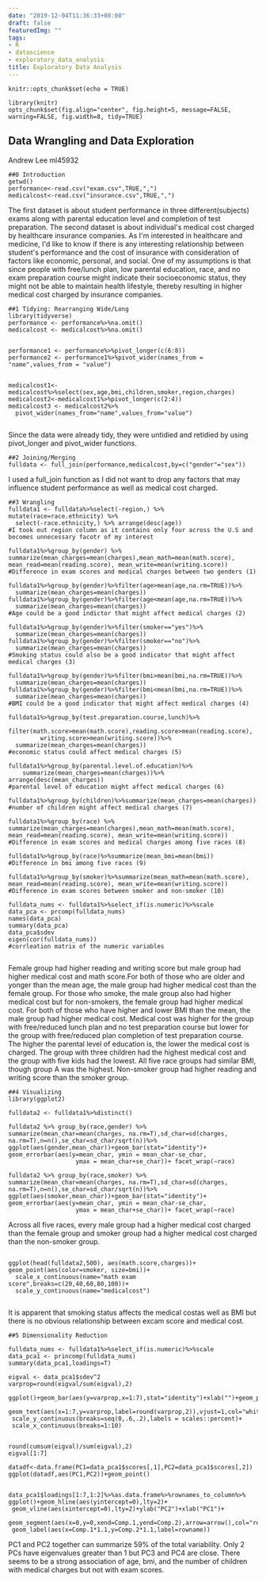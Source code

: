 ```yaml
---
date: "2019-12-04T11:36:33+08:00"
draft: false
featuredImg: ""
tags:
- R
- datascience
- exploratory_data_analysis
title: Exploratory Data Analysis
---
```


```{r setup, include=FALSE}
knitr::opts_chunk$set(echo = TRUE)

```

```{r global_options, include=FALSE}
library(knitr)
opts_chunk$set(fig.align="center", fig.height=5, message=FALSE, warning=FALSE, fig.width=8, tidy=TRUE)
```
## Data Wrangling and Data Exploration
Andrew Lee ml45932
```{R}
##0 Introduction
getwd()
performance<-read.csv("exam.csv",TRUE,",")
medicalcost<-read.csv("insurance.csv",TRUE,",")
```
The first dataset is about student performance in three different(subjects) exams along with parental education level and completion of test preparation. The second dataset is about individual's medical cost charged by healthcare insurance companies. As I'm interested in healthcare and medicine, I'd like to know if there is any interesting relationship between student's performance and the cost of insurance with consideration of factors like economic, personal, and social.
One of my assumptions is that since people with free/lunch plan, low parental education, race, and no exam preparation course might indicate their socioeconomic status, they might not be able to maintain health lifestyle, thereby resulting in higher medical cost charged by insurance companies. 
```{R}
##1 Tidying: Rearranging Wide/Long
library(tidyverse)
performance <- performance%>%na.omit()
medicalcost <- medicalcost%>%na.omit() 


performance1 <- performance%>%pivot_longer(c(6:8))
performance2 <- performance1%>%pivot_wider(names_from = "name",values_from = "value")


medicalcost1<-medicalcost%>%select(sex,age,bmi,children,smoker,region,charges)
medicalcost2<-medicalcost1%>%pivot_longer(c(2:4))  
medicalcost3 <- medicalcost2%>%
  pivot_wider(names_from="name",values_from="value")


```
Since the data were already tidy, they were untidied and retidied by using pivot_longer and pivot_wider functions.
```{R}
##2 Joining/Merging
fulldata <- full_join(performance,medicalcost,by=c("gender"="sex"))

```
I used a full_join function as I did not want to drop any factors that may influence student performance as well as medical cost charged. 
```{R}
##3 Wrangling
fulldata1 <- fulldata%>%select(-region,) %>% mutate(race=race.ethnicity) %>%
  select(-race.ethnicity,) %>% arrange(desc(age))
#I took out region column as it contains only four across the U.S and becomes unnecessary facotr of my interest

fulldata1%>%group_by(gender) %>% summarize(mean_charges=mean(charges),mean_math=mean(math.score), mean_read=mean(reading.score), mean_write=mean(writing.score))
#Difference in exam scores and medical charges between two genders (1)

fulldata1%>%group_by(gender)%>%filter(age>mean(age,na.rm=TRUE))%>%
  summarize(mean_charges=mean(charges))
fulldata1%>%group_by(gender)%>%filter(age<mean(age,na.rm=TRUE))%>%
  summarize(mean_charges=mean(charges))
#Age could be a good indictor that might affect medical charges (2)

fulldata1%>%group_by(gender)%>%filter(smoker=="yes")%>%
  summarize(mean_charges=mean(charges))
fulldata1%>%group_by(gender)%>%filter(smoker=="no")%>%
  summarize(mean_charges=mean(charges))
#Smoking status could also be a good indicator that might affect medical charges (3)

fulldata1%>%group_by(gender)%>%filter(bmi>mean(bmi,na.rm=TRUE))%>%
  summarize(mean_charges=mean(charges))
fulldata1%>%group_by(gender)%>%filter(bmi<mean(bmi,na.rm=TRUE))%>%
  summarize(mean_charges=mean(charges))
#BMI could be a good indicator that might affect medical charges (4)

fulldata1%>%group_by(test.preparation.course,lunch)%>%
  filter(math.score>mean(math.score),reading.score>mean(reading.score),
         writing.score>mean(writing.score))%>% 
  summarize(mean_charges=mean(charges))
#economic status could affect medical charges (5)

fulldata1%>%group_by(parental.level.of.education)%>%
    summarize(mean_charges=mean(charges))%>% arrange(desc(mean_charges))
#parental level of education might affect medical charges (6)

fulldata1%>%group_by(children)%>%summarize(mean_charges=mean(charges))
#number of children might affect medical charges (7)

fulldata1%>%group_by(race) %>% summarize(mean_charges=mean(charges),mean_math=mean(math.score), mean_read=mean(reading.score), mean_write=mean(writing.score))
#Difference in exam scores and medical charges among five races (8)

fulldata1%>%group_by(race)%>%summarize(mean_bmi=mean(bmi))
#Difference in bmi among five races (9)   

fulldata1%>%group_by(smoker)%>%summarize(mean_math=mean(math.score), mean_read=mean(reading.score), mean_write=mean(writing.score))
#Difference in exam scores between smoker and non-smoker (10)

fulldata_nums <- fulldata1%>%select_if(is.numeric)%>%scale
data_pca <- prcomp(fulldata_nums)
names(data_pca)
summary(data_pca)
data_pca$sdev
eigen(cor(fulldata_nums))
#corrleation matrix of the numeric variables


```
Female group had higher reading and writing score but male group had higher medical cost and math score.For both of those who are older and yonger than the mean age, the male group had higher medical cost than the female group. For those who smoke, the male group also had higher medical cost but for non-smokers, the female group had higher medical cost. For both of those who have higher and lower BMI than the mean, the male group had higher medical cost. Medical cost was higher for the group with free/reduced lunch plan and no test preparation course but lower for the group with free/reduced plan completion of test preparation course. The higher the parental level of education is, the lower the medical cost is charged. The group with three children had the highest medical cost and the group with five kids had the lowest. All five race groups had similar BMI, though group A was the highest. Non-smoker group had higher reading and writing score than the smoker group.

```{R}
##4 Visualizing
library(ggplot2)

fulldata2 <- fulldata1%>%distinct()

fulldata2 %>% group_by(race,gender) %>% summarize(mean_char=mean(charges, na.rm=T),sd_char=sd(charges, na.rm=T),n=n(),se_char=sd_char/sqrt(n))%>%
ggplot(aes(gender,mean_char))+geom_bar(stat="identity")+
geom_errorbar(aes(y=mean_char, ymin = mean_char-se_char, 
                   ymax = mean_char+se_char))+ facet_wrap(~race)

fulldata2 %>% group_by(race,smoker) %>% summarize(mean_char=mean(charges, na.rm=T),sd_char=sd(charges, na.rm=T),n=n(),se_char=sd_char/sqrt(n))%>%
ggplot(aes(smoker,mean_char))+geom_bar(stat="identity")+
geom_errorbar(aes(y=mean_char, ymin = mean_char-se_char, 
                   ymax = mean_char+se_char))+ facet_wrap(~race)
```
Across all five races, every male group had a higher medical cost charged than the female group and smoker group had a higher medical cost charged than the non-smoker group. 
```{R}

ggplot(head(fulldata2,500), aes(math.score,charges))+
geom_point(aes(color=smoker, size=bmi))+
  scale_x_continuous(name="math exam score",breaks=c(20,40,60,80,100))+
  scale_y_continuous(name="medicalcost")


```
It is apparent that smoking status affects the medical costas well as BMI but there is no obvious relationship between excam score and medical cost. 
```{R}
##5 Dimensionality Reduction

fulldata_nums <- fulldata1%>%select_if(is.numeric)%>%scale
data_pca1 <- princomp(fulldata_nums)
summary(data_pca1,loadings=T)

eigval <- data_pca1$sdev^2
varprop=round(eigval/sum(eigval),2)

ggplot()+geom_bar(aes(y=varprop,x=1:7),stat="identity")+xlab("")+geom_path(aes(y=varprop,x=1:7))+
 geom_text(aes(x=1:7,y=varprop,label=round(varprop,2)),vjust=1,col="white",size=5)+
 scale_y_continuous(breaks=seq(0,.6,.2),labels = scales::percent)+
 scale_x_continuous(breaks=1:10)


round(cumsum(eigval)/sum(eigval),2)
eigval[1:7]

datadf<-data.frame(PC1=data_pca1$scores[,1],PC2=data_pca1$scores[,2])
ggplot(datadf,aes(PC1,PC2))+geom_point()


data_pca1$loadings[1:7,1:2]%>%as.data.frame%>%rownames_to_column%>%
ggplot()+geom_hline(aes(yintercept=0),lty=2)+
 geom_vline(aes(xintercept=0),lty=2)+ylab("PC2")+xlab("PC1")+
 geom_segment(aes(x=0,y=0,xend=Comp.1,yend=Comp.2),arrow=arrow(),col="red")+
 geom_label(aes(x=Comp.1*1.1,y=Comp.2*1.1,label=rowname))
```
PC1 and PC2 together can summarize 59% of the total variability.
Only 2 PCs have eigenvalues greater than 1 but PC3 and PC4 are close.
There seems to be a strong association of age, bmi, and the number of children with medical charges but not with exam scores. 
